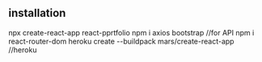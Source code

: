 ## installation

npx create-react-app react-pprtfolio
npm i axios bootstrap //for API
npm i react-router-dom
heroku create --buildpack mars/create-react-app  //heroku
